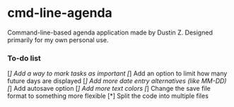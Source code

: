 # cmd-line-agenda

Command-line-based agenda application made by Dustin Z. Designed primarily for my own personal use.

### To-do list

[*] Add a way to mark tasks as important
[*] Add an option to limit how many future days are displayed
[*] Add more date entry alternatives (like MM-DD)
[*] Add autosave option
[*] Add more text colors
[*] Change the save file format to something more flexible
[*] Split the code into multiple files

